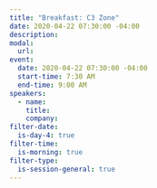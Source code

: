 ```yaml
---
title: "Breakfast: C3 Zone"
date: 2020-04-22 07:30:00 -04:00
description:
modal:
  url:
event:
  date: 2020-04-22 07:30:00 -04:00
  start-time: 7:30 AM
  end-time: 9:00 AM
speakers:
  - name:
    title:
    company:
filter-date:
  is-day-4: true
filter-time:
  is-morning: true
filter-type:
  is-session-general: true
---
```

